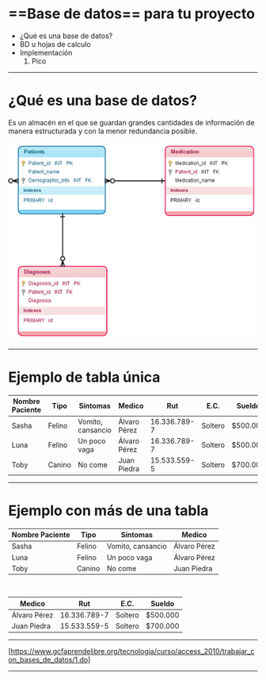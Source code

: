 <!-- $theme: gaia -->
<!-- $size: 16:9 -->


# ==Base de datos== para tu proyecto

- ¿Qué es una base de datos?
- BD u hojas de calculo
- Implementación
	1. Pico

---
<!-- *template: invert -->
# ¿Qué es una base de datos?

Es un almacén en el que se guardan grandes cantidades de información de manera estructurada y con la menor redundancia posible.
<p align="center">
	<img src="images/relational-database-model1.png"  height="400">
</p>

---

# Ejemplo de tabla única

Nombre Paciente| Tipo | Síntomas | Medico | Rut | E.C. | Sueldo
-------------- | ---- | ------ | ----- | ----| ------| --------
Sasha | Felino | Vomito, cansancio | Álvaro Pérez | 16.336.789-7 | Soltero | $500.000
Luna | Felino | Un poco vaga | Álvaro Pérez | 16.336.789-7 | Soltero | $500.000
Toby | Canino | No come | Juan Piedra | 15.533.559-5 | Soltero | $700.000

---

#  Ejemplo con más de una tabla

Nombre Paciente| Tipo | Síntomas | Medico
-------------- | ---- | ------ | -------
Sasha | Felino | Vomito, cansancio | Álvaro Pérez
Luna | Felino | Un poco vaga | Álvaro Pérez
Toby | Canino | No come | Juan Piedra

<br>

Medico | Rut | E.C. | Sueldo
---- | ------ | -------- | -------
Álvaro Pérez | 16.336.789-7 | Soltero | $500.000
Juan Piedra | 15.533.559-5 | Soltero | $700.000

---

[https://www.gcfaprendelibre.org/tecnologia/curso/access_2010/trabajar_con_bases_de_datos/1.do]


---